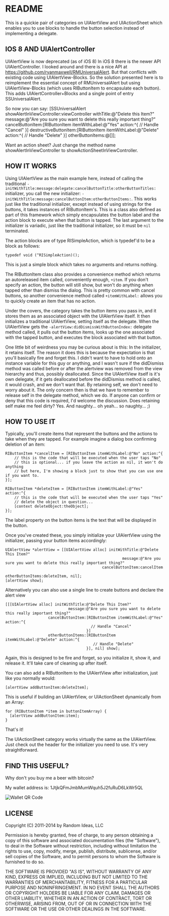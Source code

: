 README
======

This is a quickie pair of categories on UIAlertView and UIActionSheet which enables you to use blocks to handle the button selection instead of implementing a delegate.

IOS 8 AND UIAlertController
---------------------------

UIAlertView is now deprecated (as of iOS 8)
In iOS 8 there is the newer API UIAlertController. I looked around and there is a nice API at https://github.com/ryanmaxwell/RMUniversalAlert.
But that conflicts with existing code using UIAlertView-Blocks.
So the solution presented here is to reimplement the essential concept of RMUniversalAlert but using UIAlertView-Blocks 
(which uses RIButtonItem to encapsulate each button). This adds UIAlertController+Blocks and a single point of entry SSUniversalAlert.

So now you can say:
    [SSUniversalAlert showAlertInViewController:viewController
                                      withTitle:@"Delete this Item?"
                                        message:@"Are you sure you want to delete this really important thing?"
                               cancelButtonItem:[RIButtonItem itemWithLabel:@"Yes" action:^{
                                    // Handle "Cancel"
                                }]
                          destructiveButtonItem:[RIButtonItem itemWithLabel:@"Delete" action:^{
                                    // Handle "Delete"
                                }]
                               otherButtonItems:@[<any other items you want>]];

Want an action sheet? Just change the method name showAlertInViewController to showActionSheetInViewController.

HOW IT WORKS
------------

Using UIAlertView as the main example here, instead of calling the traditional `-initWithTitle:message:delegate:cancelButtonTitle:otherButtonTitles:` initializer, you call the new initializer: `-initWithTitle:message:cancelButtonItem:otherButtonItems:`.  This works just like the traditional initializer, except instead of using strings for the buttons, it takes instances of RIButtonItem's.  This is a class also defined as part of this framework which simply encapsulates the button label and the action block to execute when that button is tapped.  The last argument to the initializer is variadic, just like the traditional initializer, so it must be `nil` terminated.

The action blocks are of type RISimpleAction, which is typedef'd to be a block as follows:

	typedef void (^RISimpleAction)();

This is just a simple block which takes no arguments and returns nothing.

The RIButtonItem class also provides a convenience method which returns an autoreleased item called, conveniently enough, `+item`. If you don't specify an action, the button will still show, but won't do anything when tapped other than dismiss the dialog. This is pretty common with cancel buttons, so another convenience method called `+itemWithLabel:` allows you to quickly create an item that has no action.

Under the covers, the category takes the button items you pass in, and it stores them as an associated object with the UIAlertView itself.  It then initializes a traditional UIAlertView, setting itself as the delegate.  When the UIAlertView gets the `-alertView:didDismissWithButtonIndex:` delegate method called, it pulls out the button items, looks up the one associated with the tapped button, and executes the block associated with that button.

One little bit of weirdness you may be curious about is this:  In the initializer, it retains itself.  The reason it does this is because the expectation is that you'll basically fire and forget this.  I didn't want to have to hold onto an instance variable for this guy or anything, and I wasn't sure if the didDismiss method was called before or after the alertview was removed from the view hierarchy and thus, possibly deallocated.  Since the UIAlertView itself is it's own delegate, if it gets deallocated before the didDismiss method is called, it would crash, and we don't want that.  By retaining self, we don't need to worry about it.  The only concern then is that we have to remember to release self in the delegate method, which we do.  If anyone can confirm or deny that this code is required, I'd welcome the discussion.  Does retaining self make me feel dirty?  Yes.  And naughty... oh yeah... so naughty... ;)

HOW TO USE IT
-------------

Typically, you'll create items that represent the buttons and the actions to take when they are tapped.  For example imagine a dialog box confirming deletion of an item:

	RIButtonItem *cancelItem = [RIButtonItem itemWithLabel:@"No" action:^{
		// this is the code that will be executed when the user taps "No"
		// this is optional... if you leave the action as nil, it won't do anything
		// but here, I'm showing a block just to show that you can use one if you want to.
	}];

	RIButtonItem *deleteItem = [RIButtonItem itemWithLabel:@"Yes" action:^{
		// this is the code that will be executed when the user taps "Yes"
		// delete the object in question...
		[context deleteObject:theObject];
	}];

The label property on the button items is the text that will be displayed in the button.

Once you've created these, you simply initialize your UIAlertView using the initializer, passing your button items accordingly:

	UIAlertView *alertView = [[UIAlertView alloc] initWithTitle:@"Delete This Item?"
	                                                    message:@"Are you sure you want to delete this really important thing?"
											   cancelButtonItem:cancelItem
											   otherButtonItems:deleteItem, nil];
	[alertView show];

Alternatively you can also use a single line to create buttons and declare the alert view

	[[[UIAlertView alloc] initWithTitle:@"Delete This Item?"
	                            message:@"Are you sure you want to delete this really important thing?"
		               cancelButtonItem:[RIButtonItem itemWithLabel:@"Yes" action:^{
		                                  // Handle "Cancel"
		                                }]
				       otherButtonItems:[RIButtonItem itemWithLabel:@"Delete" action:^{
		                                   // Handle "Delete"
				                        }], nil] show];


Again, this is designed to be fire and forget, so you initialize it, show it, and release it.  It'll take care of cleaning up after itself.

You can also add a RIButtonItem to the UIAlertView after initialization, just like you normally would:

    [alertView addButtonItem:deleteItem];

This is useful if building an UIAlertView, or UIActionSheet dynamically from an Array:

    for (RIButtonItem *item in buttonItemArray) {
      [alertView addButtonItem:item];
    }

That's it!

The UIActionSheet category works virtually the same as the UIAlertView.  Just check out the header for the initializer you need to use.  It's very straightforward.

FIND THIS USEFUL?
-----------------

Why don't you buy me a beer with bitcoin?

My wallet address is: 1JtjkQFmJmbMumWquh5J2fuRuD6LkWr5QL

![Wallet QR Code](http://www.random-ideas.net/qrcode.png)


LICENSE
-------

Copyright (C) 2011-2014 by Random Ideas, LLC

Permission is hereby granted, free of charge, to any person obtaining a copy
of this software and associated documentation files (the "Software"), to deal
in the Software without restriction, including without limitation the rights
to use, copy, modify, merge, publish, distribute, sublicense, and/or sell
copies of the Software, and to permit persons to whom the Software is
furnished to do so.

THE SOFTWARE IS PROVIDED "AS IS", WITHOUT WARRANTY OF ANY KIND, EXPRESS OR
IMPLIED, INCLUDING BUT NOT LIMITED TO THE WARRANTIES OF MERCHANTABILITY,
FITNESS FOR A PARTICULAR PURPOSE AND NONINFRINGEMENT. IN NO EVENT SHALL THE
AUTHORS OR COPYRIGHT HOLDERS BE LIABLE FOR ANY CLAIM, DAMAGES OR OTHER
LIABILITY, WHETHER IN AN ACTION OF CONTRACT, TORT OR OTHERWISE, ARISING FROM,
OUT OF OR IN CONNECTION WITH THE SOFTWARE OR THE USE OR OTHER DEALINGS IN
THE SOFTWARE.
